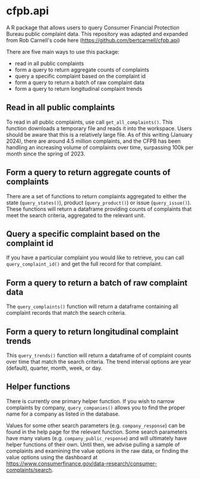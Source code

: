 # cfpb.api
A R package that allows users to query Consumer Financial Protection Bureau public complaint data. This repository was adapted and expanded from Rob Carnell's code here (https://github.com/bertcarnell/cfpb.api)

There are five main ways to use this package:

  - read in all public complaints
  - form a query to return aggregate counts of complaints
  - query a specific complaint based on the complaint id
  - form a query to return a batch of raw complaint data
  - form a query to return longitudinal complaint trends
  
## Read in all public complaints

To read in all public complaints, use call `get_all_complaints()`. This function downloads a temporary file and reads it into the workspace. Users should be aware that this is a relatively large file. As of this writing (January 2024), there are around 4.5 million complaints, and the CFPB has been handling an increasing volume of complaints over time, surpassing 100k per month since the spring of 2023.

## Form a query to return aggregate counts of complaints

There are a set of functions to return complaints aggregated to either the state (`query_states()`), product (`query_product()`) or issue (`query_issue()`). These functions will return a dataframe providing counts of complaints that meet the search criteria, aggregated to the relevant unit.

## Query a specific complaint based on the complaint id

If you have a particular complaint you would like to retrieve, you can call `query_complaint_id()` and get the full record for that complaint.

## Form a query to return a batch of raw complaint data

The `query_complaints()` function will return a dataframe containing all complaint records that match the search criteria.

## Form a query to return longitudinal complaint trends

This `query_trends()` function will return a dataframe of of complaint counts over time that match the search criteria. The trend interval options are year (default), quarter, month, week, or day.

## Helper functions

There is currently one primary helper function. If you wish to narrow complaints by company, `query_companies()` allows you to find the proper name for a company as listed in the database.

Values for some other search parameters (e.g. `company_response`) can be found in the help page for the relevant function. Some search parameters have many values (e.g. `company_public_response`) and will ultimately have helper functions of their own. Until then, we advise pulling a sample of complaints and examining the value options in the raw data, or finding the value options using the dashboard at https://www.consumerfinance.gov/data-research/consumer-complaints/search.
